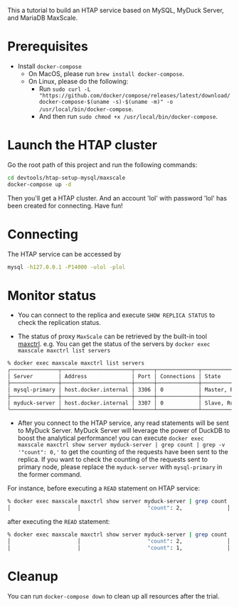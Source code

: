 This a tutorial to build an HTAP service based on MySQL, MyDuck Server, and MariaDB MaxScale.

# Prerequisites

* Install `docker-compose`
    * On MacOS, please run `brew install docker-compose`.
    * On Linux, please do the following:
        * Run `sudo curl -L "https://github.com/docker/compose/releases/latest/download/docker-compose-$(uname -s)-$(uname -m)" -o /usr/local/bin/docker-compose`.
        * And then run `sudo chmod +x /usr/local/bin/docker-compose`.

# Launch the HTAP cluster

Go the root path of this project and run the following commands:

```sh
cd devtools/htap-setup-mysql/maxscale
docker-compose up -d
```

Then you'll get a HTAP cluster. And an account 'lol' with password 'lol' has been created for connecting. Have fun!

# Connecting

The HTAP service can be accessed by

```sh
mysql -h127.0.0.1 -P14000 -ulol -plol
``` 

# Monitor status

* You can connect to the replica and execute `SHOW REPLICA STATUS` to check the replication status.

* The status of proxy `MaxScale` can be retrieved by the built-in tool [maxctrl](https://mariadb.com/kb/en/mariadb-maxscale-24-maxctrl/). e.g. You can get the status of the servers by `docker exec maxscale maxctrl list servers`
```bash
% docker exec maxscale maxctrl list servers                                            
┌───────────────┬──────────────────────┬──────┬─────────────┬─────────────────┬──────┬───────────────┐
│ Server        │ Address              │ Port │ Connections │ State           │ GTID │ Monitor       │
├───────────────┼──────────────────────┼──────┼─────────────┼─────────────────┼──────┼───────────────┤
│ mysql-primary │ host.docker.internal │ 3306 │ 0           │ Master, Running │      │ MySQL-Monitor │
├───────────────┼──────────────────────┼──────┼─────────────┼─────────────────┼──────┼───────────────┤
│ myduck-server │ host.docker.internal │ 3307 │ 0           │ Slave, Running  │      │ MySQL-Monitor │
└───────────────┴──────────────────────┴──────┴─────────────┴─────────────────┴──────┴───────────────┘
```

* After you connect to the HTAP service, any read statements will be sent to MyDuck Server. MyDuck Server will leverage the power of DuckDB to boost the analytical performance! you can execute `docker exec maxscale maxctrl show server myduck-server | grep count | grep -v '"count": 0,'` to get the counting of the requests have been sent to the replica. If you want to check the counting of the requests sent to primary node, please replace the `myduck-server` with `mysql-primary` in the former command.

For instance, before executing a `READ` statement on HTAP service:
```bash
% docker exec maxscale maxctrl show server myduck-server | grep count | grep -v '"count": 0,'
│                     │                     "count": 2,              │
```

after executing the `READ` statement:
```bash
% docker exec maxscale maxctrl show server myduck-server | grep count | grep -v '"count": 0,'
│                     │                     "count": 2,              │
│                     │                     "count": 1,              │
```

# Cleanup

You can run `docker-compose down` to clean up all resources after the trial.
